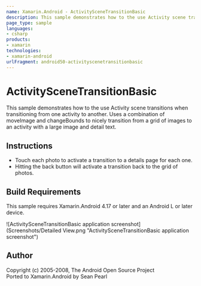 ```yaml
---
name: Xamarin.Android - ActivitySceneTransitionBasic
description: This sample demonstrates how to the use Activity scene transitions when transitioning from one activity to another. Uses a combination of moveImage...
page_type: sample
languages:
- csharp
products:
- xamarin
technologies:
- xamarin-android
urlFragment: android50-activityscenetransitionbasic
---
```

# ActivitySceneTransitionBasic
This sample demonstrates how to the use Activity scene transitions when transitioning from one activity to another. Uses a combination of moveImage and changeBounds to nicely transition from a grid of images to an activity with a large image and detail text.

## Instructions
* Touch each photo to activate a transition to a details page for each one.
* Hitting the back button will activate a transition back to the grid of photos.

## Build Requirements
This sample requires Xamarin.Android 4.17 or later and an Android L or later device.

![ActivitySceneTransitionBasic application screenshot](Screenshots/Detailed View.png "ActivitySceneTransitionBasic application screenshot")

## Author
Copyright (c) 2005-2008, The Android Open Source Project  
Ported to Xamarin.Android by Sean Pearl
